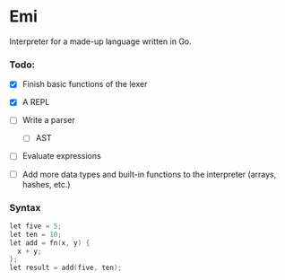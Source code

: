 # Emi
Interpreter for a made-up language written in Go.

### Todo:
- [x] Finish basic functions of the lexer
- [x] A REPL
- [ ] Write a parser
  - [ ] AST
- [ ] Evaluate expressions
- [ ] Add more data types and built-in functions to the interpreter (arrays, hashes, etc.)


### Syntax
```go
let five = 5;                 
let ten = 10;                 
let add = fn(x, y) {          
  x + y;                      
};                            
let result = add(five, ten);
```
